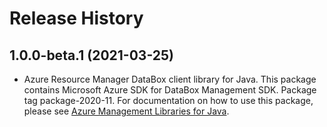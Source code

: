 # Release History

## 1.0.0-beta.1 (2021-03-25)

- Azure Resource Manager DataBox client library for Java. This package contains Microsoft Azure SDK for DataBox Management SDK.  Package tag package-2020-11. For documentation on how to use this package, please see [Azure Management Libraries for Java](https://aka.ms/azsdk/java/mgmt).
